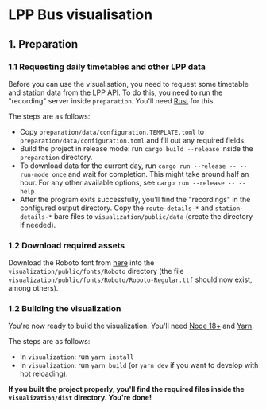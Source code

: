 # LPP Bus visualisation

## 1. Preparation
### 1.1 Requesting daily timetables and other LPP data
Before you can use the visualisation, you need to request some timetable and station data from the LPP API.
To do this, you need to run the "recording" server inside `preparation`. You'll need [Rust](https://www.rust-lang.org/) for this.

The steps are as follows:

- Copy `preparation/data/configuration.TEMPLATE.toml` to `preparation/data/configuration.toml` and fill out any required fields.
- Build the project in release mode: run `cargo build --release` inside the `preparation` directory.
- To download data for the current day, run `cargo run --release -- --run-mode once` and wait for completion. This might take around half an hour.
  For any other available options, see `cargo run --release -- --help`.
- After the program exits successfully, you'll find the "recordings" in the configured output directory. 
  Copy the `route-details-*` and `station-details-*` bare files to `visualization/public/data` (create the directory if needed).

### 1.2 Download required assets
Download the Roboto font from [here](https://fonts.google.com/specimen/Roboto) into the `visualization/public/fonts/Roboto` directory 
(the file `visualization/public/fonts/Roboto/Roboto-Regular.ttf` should now exist, among others).

### 1.2 Building the visualization
You're now ready to build the visualization. You'll need [Node 18+](https://nodejs.org/en) and [Yarn](https://yarnpkg.com/).

The steps are as follows:
- In `visualization`: run `yarn install`
- In `visualization`: run `yarn build` (or `yarn dev` if you want to develop with hot reloading).

**If you built the project properly, you'll find the required files inside the `visualization/dist` directory. You're done!**
